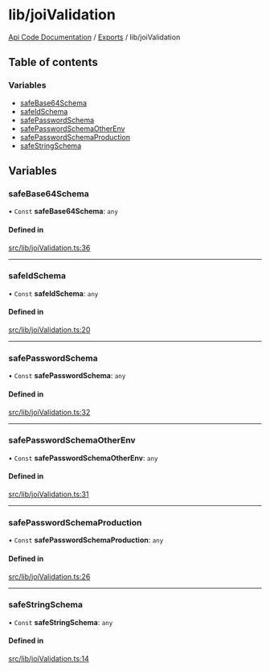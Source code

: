 # lib/joiValidation
 
[Api Code Documentation](../README.md) / [Exports](../modules.md) / lib/joiValidation

## Table of contents

### Variables

- [safeBase64Schema](lib_joiValidation.md#safebase64schema)
- [safeIdSchema](lib_joiValidation.md#safeidschema)
- [safePasswordSchema](lib_joiValidation.md#safepasswordschema)
- [safePasswordSchemaOtherEnv](lib_joiValidation.md#safepasswordschemaotherenv)
- [safePasswordSchemaProduction](lib_joiValidation.md#safepasswordschemaproduction)
- [safeStringSchema](lib_joiValidation.md#safestringschema)

## Variables

### safeBase64Schema

• `Const` **safeBase64Schema**: `any`

#### Defined in

[src/lib/joiValidation.ts:36](https://github.com/openkfw/TruBudget/blob/086d599/api/src/lib/joiValidation.ts#L36)

___

### safeIdSchema

• `Const` **safeIdSchema**: `any`

#### Defined in

[src/lib/joiValidation.ts:20](https://github.com/openkfw/TruBudget/blob/086d599/api/src/lib/joiValidation.ts#L20)

___

### safePasswordSchema

• `Const` **safePasswordSchema**: `any`

#### Defined in

[src/lib/joiValidation.ts:32](https://github.com/openkfw/TruBudget/blob/086d599/api/src/lib/joiValidation.ts#L32)

___

### safePasswordSchemaOtherEnv

• `Const` **safePasswordSchemaOtherEnv**: `any`

#### Defined in

[src/lib/joiValidation.ts:31](https://github.com/openkfw/TruBudget/blob/086d599/api/src/lib/joiValidation.ts#L31)

___

### safePasswordSchemaProduction

• `Const` **safePasswordSchemaProduction**: `any`

#### Defined in

[src/lib/joiValidation.ts:26](https://github.com/openkfw/TruBudget/blob/086d599/api/src/lib/joiValidation.ts#L26)

___

### safeStringSchema

• `Const` **safeStringSchema**: `any`

#### Defined in

[src/lib/joiValidation.ts:14](https://github.com/openkfw/TruBudget/blob/086d599/api/src/lib/joiValidation.ts#L14)
